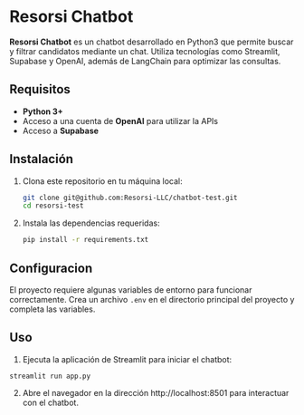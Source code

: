 # Resorsi Chatbot

**Resorsi Chatbot** es un chatbot desarrollado en Python3 que permite buscar y filtrar candidatos mediante un chat. Utiliza tecnologías como Streamlit, Supabase y OpenAI, además de LangChain para optimizar las consultas.

## Requisitos

- **Python 3+**
- Acceso a una cuenta de **OpenAI** para utilizar la APIs
- Acceso a **Supabase**

## Instalación

1. Clona este repositorio en tu máquina local:

   ```bash
   git clone git@github.com:Resorsi-LLC/chatbot-test.git
   cd resorsi-test
   ```

2. Instala las dependencias requeridas:

   ```bash
   pip install -r requirements.txt
   ```

## Configuracion

El proyecto requiere algunas variables de entorno para funcionar correctamente. Crea un archivo `.env` en el directorio principal del proyecto y completa las variables.

## Uso

1. Ejecuta la aplicación de Streamlit para iniciar el chatbot:

```
streamlit run app.py
```

2. Abre el navegador en la dirección http://localhost:8501 para interactuar con el chatbot.
